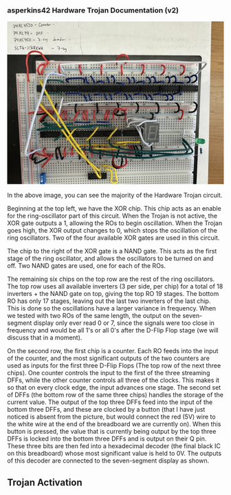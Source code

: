 ### asperkins42 Hardware Trojan Documentation (v2)
![alt text](images/asperkins42_hardwareTrojanImg1.jpg "HWT 1")

In the above image, you can see the majority of the Hardware Trojan circuit. 

Beginning at the top left, we have the XOR chip. This chip acts as an enable for the ring-oscillator part of this circuit. When the Trojan is not active, the XOR gate outputs a 1, allowing the ROs to begin oscillation. When the Trojan goes high, the XOR output changes to 0, which stops the oscillation of the ring oscillators. Two of the four available XOR gates are used in this circuit. 

The chip to the right of the XOR gate is a NAND gate. This acts as the first stage of the ring oscillator, and allows the oscillators to be turned on and off. Two NAND gates are used, one for each of the ROs. 

The remaining six chips on the top row are the rest of the ring oscillators. The top row uses all available inverters (3 per side, per chip) for a total of 18 inverters + the NAND gate on top, giving the top RO 19 stages. The bottom RO has only 17 stages, leaving out the last two inverters of the last chip. This is done so the oscillations have a larger variance in frequency. When we tested with two ROs of the same length, the output on the seven-segment display only ever read 0 or 7, since the signals were too close in frequency and would be all 1's or all 0's after the D-Flip Flop stage (we will discuss that in a moment).

On the second row, the first chip is a counter. Each RO feeds into the input of the counter, and the most significant outputs of the two counters are used as inputs for the first three D-Flip Flops (The top row of the next three chips). One counter controls the input to the first of the three streaming DFFs, while the other counter controls all three of the clocks. This makes it so that on every clock edge, the input advances one stage. The second set of DFFs (the bottom row of the same three chips) handles the storage of the current value. The output of the top three DFFs feed into the input of the bottom three DFFs, and these are clocked by a button (that I have just noticed is absent from the picture, but would connect the red (5V) wire to the white wire at the end of the breadboard we are currently on). When this button is pressed, the value that is currently being output by the top three DFFs is locked into the bottom three DFFs and is output on their Q pin. These three bits are then fed into a hexadecimal decoder (the final black IC on this breadboard) whose most significant value is held to 0V. The outputs of this decoder are connected to the seven-segment display as shown. 

## Trojan Activation 
